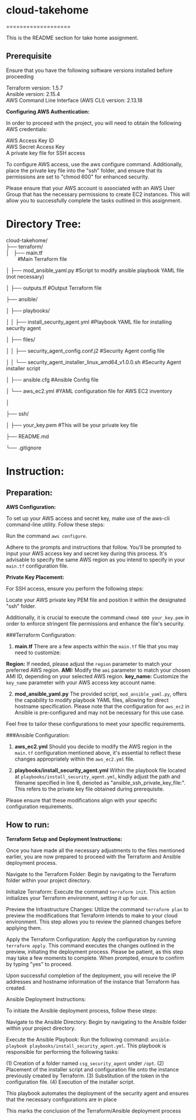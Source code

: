 # cloud-takehome
===================

This is the README section for take home assignment.

## Prerequisite

Ensure that you have the following software versions installed before proceeding

Terraform version: 1.5.7  
Ansible version: 2.15.4  
AWS Command Line Interface (AWS CLI) version: 2.13.18  

**Configuring AWS Authentication:**

In order to proceed with the project, you will need to obtain the following AWS credentials:

AWS Access Key ID  
AWS Secret Access Key  
A private key file for SSH access  

To configure AWS access, use the aws configure command. Additionally, place the private key file into the "ssh" folder, and ensure that its permissions are set to "chmod 600" for enhanced security.

Please ensure that your AWS account is associated with an AWS User Group that has the necessary permissions to create EC2 instances. This will allow you to successfully complete the tasks outlined in this assignment.

# Directory Tree:

cloud-takehome/  
├── terraform/  
│&nbsp;&nbsp;&nbsp;├── main.tf  
&nbsp;&nbsp;&nbsp;&nbsp;&nbsp;&nbsp;&nbsp;&nbsp;#Main Terraform file  

│   ├── mod_ansible_yaml.py #Script to modify ansible playbook YAML file (not necessary)

│   ├── outputs.tf #Output Terraform file

├── ansible/

│   ├── playbooks/

│   │   ├── install_security_agent.yml #Playbook YAML file for installing security agent

│   ├── files/

│   │   ├── security_agent_config.conf.j2 #Security Agent config file

│   │   └── security_agent_installer_linux_amd64_v1.0.0.sh #Security Agent installer script

│   ├── ansible.cfg #Ansible Config file

│   └── aws_ec2.yml #YAML configuration file for AWS EC2 inventory

│

├── ssh/

│   ├── your_key.pem #This will be your private key file

├── README.md

└── .gitignore


# Instruction:
## Preparation: 
**AWS Configuration:**

To set up your AWS access and secret key, make use of the aws-cli command-line utility. Follow these steps:

Run the command `aws configure`.

Adhere to the prompts and instructions that follow. You'll be prompted to input your AWS access key and secret key during this process. It's advisable to specify the same AWS region as you intend to specify in your `main.tf` configuration file.

**Private Key Placement:**

For SSH access, ensure you perform the following steps:

Locate your AWS private key PEM file and position it within the designated "ssh" folder.

Additionally, it is crucial to execute the command `chmod 600 your_key.pem` in order to enforce stringent file permissions and enhance the file's security.


###Terraform Configuration:

1. **main.tf**
There are a few aspects within the `main.tf` file that you may need to customize:

**Region:** If needed, please adjust the `region` parameter to match your preferred AWS region.
**AMI:** Modify the `ami` parameter to match your chosen AMI ID, depending on your selected AWS region.
**key_name:** Customize the `key_name` parameter with your AWS access key account name.

2. **mod_ansible_yaml.py**
The provided script, `mod_ansible_yaml.py`, offers the capability to modify playbook YAML files, allowing for direct hostname specification. Please note that the configuration for `aws_ec2` in Ansible is pre-configured and may not be necessary for this use case.

Feel free to tailor these configurations to meet your specific requirements.

###Ansible Configuration:

1. **aws_ec2.yml**
Should you decide to modify the AWS region in the `main.tf` configuration mentioned above, it's essential to reflect these changes appropriately within the `aws_ec2.yml` file.

2. **playbooks/install_security_agent.yml**
Within the playbook file located at `playbooks/install_security_agent.yml`, kindly adjust the path and filename specified in line 6, denoted as "ansible_ssh_private_key_file:". This refers to the private key file obtained during prerequisite.

Please ensure that these modifications align with your specific configuration requirements.

## How to run:
**Terraform Setup and Deployment Instructions:**

Once you have made all the necessary adjustments to the files mentioned earlier, you are now prepared to proceed with the Terraform and Ansible deployment process.

Navigate to the Terraform Folder:
Begin by navigating to the Terraform folder within your project directory.

Initialize Terraform:
Execute the command `terraform init`. This action initializes your Terraform environment, setting it up for use.

Preview the Infrastructure Changes:
Utilize the command `terraform plan` to preview the modifications that Terraform intends to make to your cloud environment. This step allows you to review the planned changes before applying them.

Apply the Terraform Configuration:
Apply the configuration by running `terraform apply`. This command executes the changes outlined in the preview, initiating the deployment process. Please be patient, as this step may take a few moments to complete. When prompted, ensure to confirm by typing "yes" to proceed.

Upon successful completion of the deployment, you will receive the IP addresses and hostname information of the instance that Terraform has created.

Ansible Deployment Instructions:

To initiate the Ansible deployment process, follow these steps:

Navigate to the Ansible Directory:
Begin by navigating to the Ansible folder within your project directory.

Execute the Ansible Playbook:
Run the following command: `ansible-playbook playbooks/install_security_agent.yml`. This playbook is responsible for performing the following tasks:

(1) Creation of a folder named `csg_security_agent` under `/opt`.
(2) Placement of the installer script and configuration file onto the instance previously created by Terraform.
(3) Substitution of the token in the configuration file.
(4) Execution of the installer script.

This playbook automates the deployment of the security agent and ensures that the necessary configurations are in place

This marks the conclusion of the Terraform/Ansible deployment process


